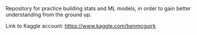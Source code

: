 Repository for practice building stats and ML models, in order to gain better understanding from the ground up.

Link to Kaggle account: https://www.kaggle.com/benmcguirk
